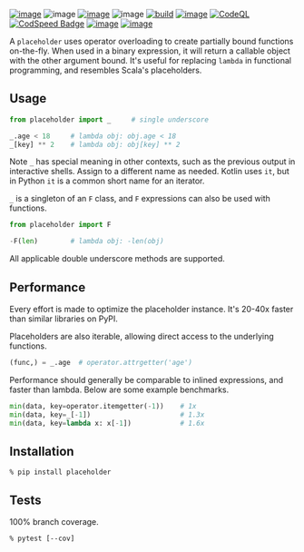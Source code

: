 [![image](https://img.shields.io/pypi/v/placeholder.svg)](https://pypi.org/project/placeholder/)
![image](https://img.shields.io/pypi/pyversions/placeholder.svg)
[![image](https://pepy.tech/badge/placeholder)](https://pepy.tech/project/placeholder)
![image](https://img.shields.io/pypi/status/placeholder.svg)
[![build](https://github.com/coady/placeholder/actions/workflows/build.yml/badge.svg)](https://github.com/coady/placeholder/actions/workflows/build.yml)
[![image](https://codecov.io/gh/coady/placeholder/branch/main/graph/badge.svg)](https://codecov.io/gh/coady/placeholder/)
[![CodeQL](https://github.com/coady/placeholder/actions/workflows/github-code-scanning/codeql/badge.svg)](https://github.com/coady/placeholder/actions/workflows/github-code-scanning/codeql)
[![CodSpeed Badge](https://img.shields.io/endpoint?url=https://codspeed.io/badge.json)](https://codspeed.io/coady/placeholder)
[![image](https://img.shields.io/endpoint?url=https://raw.githubusercontent.com/astral-sh/ruff/main/assets/badge/v2.json)](https://github.com/astral-sh/ruff)
[![image](https://mypy-lang.org/static/mypy_badge.svg)](https://mypy-lang.org/)

A `placeholder` uses operator overloading to create partially bound functions on-the-fly. When used in a binary expression, it will return a callable object with the other argument bound. It's useful for replacing `lambda` in functional programming, and resembles Scala's placeholders.

## Usage
```python
from placeholder import _     # single underscore

_.age < 18     # lambda obj: obj.age < 18
_[key] ** 2    # lambda obj: obj[key] ** 2
```

Note `_` has special meaning in other contexts, such as the previous output in interactive shells. Assign to a different name as needed. Kotlin uses `it`, but in Python `it` is a common short name for an iterator.

`_` is a singleton of an `F` class, and `F` expressions can also be used with functions.

```python
from placeholder import F

-F(len)        # lambda obj: -len(obj)
```

All applicable double underscore methods are supported.

## Performance
Every effort is made to optimize the placeholder instance. It's 20-40x faster than similar libraries on PyPI.

Placeholders are also iterable, allowing direct access to the underlying functions.

```python
(func,) = _.age  # operator.attrgetter('age')
```

Performance should generally be comparable to inlined expressions, and faster than lambda. Below are some example benchmarks.

```python
min(data, key=operator.itemgetter(-1))    # 1x
min(data, key=_[-1])                      # 1.3x
min(data, key=lambda x: x[-1])            # 1.6x
```

## Installation
```console
% pip install placeholder
```

## Tests
100% branch coverage.

```console
% pytest [--cov]
```
